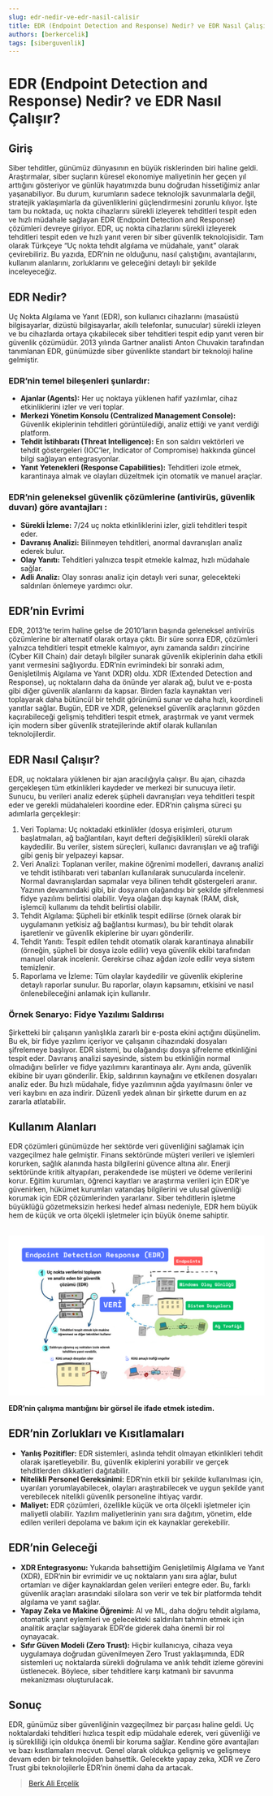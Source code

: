```yaml
---
slug: edr-nedir-ve-edr-nasil-calisir
title: EDR (Endpoint Detection and Response) Nedir? ve EDR Nasıl Çalışır?
authors: [berkercelik]
tags: [siberguvenlik]
---
```


# EDR (Endpoint Detection and Response) Nedir? ve EDR Nasıl Çalışır?

## Giriş
Siber tehditler, günümüz dünyasının en büyük risklerinden biri haline geldi. Araştırmalar, siber suçların küresel ekonomiye maliyetinin her geçen yıl arttığını gösteriyor ve günlük hayatımızda bunu doğrudan hissetiğimiz anlar yaşanabiliyor. Bu durum, kurumların sadece teknolojik savunmalarla değil, stratejik yaklaşımlarla da güvenliklerini güçlendirmesini zorunlu kılıyor. İşte tam bu noktada,  uç nokta cihazlarını sürekli izleyerek tehditleri tespit eden ve hızlı müdahale sağlayan EDR (Endpoint Detection and Response) çözümleri devreye giriyor. <!-- truncate -->EDR, uç nokta cihazlarını sürekli izleyerek tehditleri tespit eden ve hızlı yanıt veren bir siber güvenlik teknolojisidir. Tam olarak Türkçeye “Uç nokta tehdit algılama ve müdahale, yanıt” olarak çevirebiliriz. Bu yazıda, EDR’nin ne olduğunu, nasıl çalıştığını, avantajlarını, kullanım alanlarını, zorluklarını ve geleceğini detaylı bir şekilde inceleyeceğiz.

## EDR Nedir?
Uç Nokta Algılama ve Yanıt (EDR), son kullanıcı cihazlarını (masaüstü bilgisayarlar, dizüstü bilgisayarlar, akıllı telefonlar, sunucular) sürekli izleyen ve bu cihazlarda ortaya çıkabilecek siber tehditleri tespit edip yanıt veren bir güvenlik çözümüdür. 2013 yılında Gartner analisti 
Anton Chuvakin tarafından tanımlanan EDR, günümüzde siber güvenlikte standart bir teknoloji haline gelmiştir.
### EDR’nin temel bileşenleri şunlardır:
- **Ajanlar (Agents):** Her uç noktaya yüklenen hafif yazılımlar, cihaz etkinliklerini izler ve veri toplar.
- **Merkezi Yönetim Konsolu (Centralized Management Console):** Güvenlik ekiplerinin tehditleri görüntülediği, analiz ettiği ve yanıt verdiği platform.
- **Tehdit İstihbaratı (Threat Intelligence):** En son saldırı vektörleri ve tehdit göstergeleri (IOC’ler, Indicator of Compromise) hakkında güncel bilgi sağlayan entegrasyonlar.
- **Yanıt Yetenekleri (Response Capabilities):** Tehditleri izole etmek, karantinaya almak ve olayları düzeltmek için otomatik ve manuel araçlar.

### EDR’nin geleneksel güvenlik çözümlerine (antivirüs, güvenlik duvarı) göre avantajları :
- **Sürekli İzleme:** 7/24 uç nokta etkinliklerini izler, gizli tehditleri tespit eder.
- **Davranış Analizi:** Bilinmeyen tehditleri, anormal davranışları analiz ederek bulur.
- **Olay Yanıtı:** Tehditleri yalnızca tespit etmekle kalmaz, hızlı müdahale sağlar.
- **Adli Analiz:** Olay sonrası analiz için detaylı veri sunar, gelecekteki saldırıları önlemeye yardımcı olur.

## EDR’nin Evrimi
EDR, 2013’te terim haline gelse de 2010’ların başında geleneksel antivirüs çözümlerine bir alternatif olarak ortaya çıktı. Bir süre sonra EDR, çözümleri yalnızca tehditleri tespit etmekle kalmıyor, aynı zamanda saldırı zincirine (Cyber Kill Chain) dair detaylı bilgiler sunarak güvenlik ekiplerinin daha etkili yanıt vermesini sağlıyordu.
EDR’nin evrimindeki bir sonraki adım, Genişletilmiş Algılama ve Yanıt (XDR) oldu. XDR (Extended Detection and Response), uç noktaların daha da önünde yer alarak ağ, bulut ve 
e-posta gibi diğer güvenlik alanlarını da kapsar. Birden fazla kaynaktan veri toplayarak daha bütüncül bir tehdit görünümü sunar ve daha hızlı, koordineli yanıtlar sağlar. Bugün, EDR ve XDR, geleneksel güvenlik araçlarının gözden kaçırabileceği gelişmiş tehditleri tespit etmek, araştırmak ve yanıt vermek için modern siber güvenlik stratejilerinde aktif olarak kullanılan teknolojilerdir.

## EDR Nasıl Çalışır?
EDR, uç noktalara yüklenen bir ajan aracılığıyla çalışır. Bu ajan, cihazda gerçekleşen tüm etkinlikleri kaydeder ve merkezi bir sunucuya iletir. Sunucu, bu verileri analiz ederek şüpheli davranışları veya tehditleri tespit eder ve gerekli müdahaleleri koordine eder. EDR’nin çalışma süreci şu adımlarla gerçekleşir:
1.	Veri Toplama: Uç noktadaki etkinlikler (dosya erişimleri, oturum başlatmaları, ağ bağlantıları, kayıt defteri değişiklikleri) sürekli olarak kaydedilir. Bu veriler, sistem süreçleri, kullanıcı davranışları ve ağ trafiği gibi geniş bir yelpazeyi kapsar.
2.	Veri Analizi: Toplanan veriler, makine öğrenimi modelleri, davranış analizi ve tehdit istihbaratı veri tabanları kullanılarak sunucularda incelenir. Normal davranışlardan sapmalar veya bilinen tehdit göstergeleri aranır. Yazının devamındaki gibi, bir dosyanın olağandışı bir şekilde şifrelenmesi fidye yazılımı belirtisi olabilir. Veya olağan dışı kaynak (RAM, disk, işlemci) kullanımı da tehdit belirtisi olabilir.
3.	Tehdit Algılama: Şüpheli bir etkinlik tespit edilirse (örnek olarak bir uygulamanın yetkisiz ağ bağlantısı kurması), bu bir tehdit olarak işaretlenir ve güvenlik ekiplerine bir uyarı gönderilir.
4.	Tehdit Yanıtı: Tespit edilen tehdit otomatik olarak karantinaya alınabilir (örneğin, şüpheli bir dosya izole edilir) veya güvenlik ekibi tarafından manuel olarak incelenir. Gerekirse cihaz ağdan izole edilir veya sistem temizlenir.
5.	Raporlama ve İzleme: Tüm olaylar kaydedilir ve güvenlik ekiplerine detaylı raporlar sunulur. Bu raporlar, olayın kapsamını, etkisini ve nasıl önlenebileceğini anlamak için kullanılır.

### Örnek Senaryo: Fidye Yazılımı Saldırısı
Şirketteki bir çalışanın yanlışlıkla zararlı bir e-posta ekini açtığını düşünelim. Bu ek, bir fidye yazılımı içeriyor ve çalışanın cihazındaki dosyaları şifrelemeye başlıyor. EDR sistemi, bu olağandışı dosya şifreleme etkinliğini tespit eder. Davranış analizi sayesinde, sistem bu etkinliğin normal olmadığını belirler ve fidye yazılımını karantinaya alır. Aynı anda, güvenlik ekibine bir uyarı gönderilir. Ekip, saldırının kaynağını ve etkilenen dosyaları analiz eder. Bu hızlı müdahale, fidye yazılımının ağda yayılmasını önler ve veri kaybını en aza indirir. Düzenli yedek alınan bir şirkette durum en az zararla atlatabilir.

## Kullanım Alanları
EDR çözümleri günümüzde her sektörde veri güvenliğini sağlamak için vazgeçilmez hale gelmiştir. Finans sektöründe müşteri verileri ve işlemleri korurken, sağlık alanında hasta bilgilerini güvence altına alır. Enerji sektöründe kritik altyapıları, perakendede ise müşteri ve ödeme verilerini korur. Eğitim kurumları, öğrenci kayıtları ve araştırma verileri için EDR'ye güvenirken, hükümet kurumları vatandaş bilgilerini ve ulusal güvenliği korumak için EDR çözümlerinden yararlanır. Siber tehditlerin işletme büyüklüğü gözetmeksizin herkesi hedef alması nedeniyle, EDR hem büyük hem de küçük ve orta ölçekli işletmeler için büyük öneme sahiptir.

&nbsp;
![Alternatif metin](edr.png)

**EDR’nin çalışma mantığını bir görsel ile ifade etmek istedim.**

## EDR’nin Zorlukları ve Kısıtlamaları
- **Yanlış Pozitifler:** EDR sistemleri, aslında tehdit olmayan etkinlikleri tehdit olarak işaretleyebilir. Bu, güvenlik ekiplerini yorabilir ve gerçek tehditlerden dikkatleri dağıtabilir.
- **Nitelikli Personel Gereksinimi:** EDR’nin etkili bir şekilde kullanılması için, uyarıları yorumlayabilecek, olayları araştırabilecek ve uygun şekilde yanıt verebilecek nitelikli güvenlik personeline ihtiyaç vardır. 
- **Maliyet:** EDR çözümleri, özellikle küçük ve orta ölçekli işletmeler için maliyetli olabilir. Yazılım maliyetlerinin yanı sıra dağıtım, yönetim, elde edilen verileri depolama ve bakım için ek kaynaklar gerekebilir.

## EDR’nin Geleceği
- **XDR Entegrasyonu:** Yukarıda bahsettiğim Genişletilmiş Algılama ve Yanıt (XDR), EDR’nin bir evrimidir ve uç noktaların yanı sıra ağlar, bulut ortamları ve diğer kaynaklardan gelen verileri entegre eder. Bu, farklı güvenlik araçları arasındaki silolara son verir ve tek bir platformda tehdit algılama ve yanıt sağlar.
- **Yapay Zeka ve Makine Öğrenimi:** AI ve ML, daha doğru tehdit algılama, otomatik yanıt eylemleri ve gelecekteki saldırıları tahmin etmek için analitik araçlar sağlayarak EDR’de giderek daha önemli bir rol oynayacak.
- **Sıfır Güven Modeli (Zero Trust):** Hiçbir kullanıcıya, cihaza veya uygulamaya doğrudan güvenilmeyen Zero Trust yaklaşımında, EDR sistemleri uç noktalarda sürekli doğrulama ve anlık tehdit izleme görevini üstlenecek. Böylece, siber tehditlere karşı katmanlı bir savunma mekanizması oluşturulacak.

## Sonuç
EDR, günümüz siber güvenliğinin vazgeçilmez bir parçası haline geldi. Uç noktalardaki tehditleri hızlıca tespit edip müdahale ederek, veri güvenliği ve iş sürekliliği için oldukça önemli bir koruma sağlar. Kendine göre avantajları ve bazı kısıtlamaları mecvut. Genel olarak oldukça gelişmiş ve gelişmeye devam eden bir teknolojiden bahsettik. Gelecekte yapay zeka, XDR ve Zero Trust gibi teknolojilerle EDR’nin önemi daha da artacak. 

> [Berk Ali Erçelik](https://github.com/berkercelik)

 



